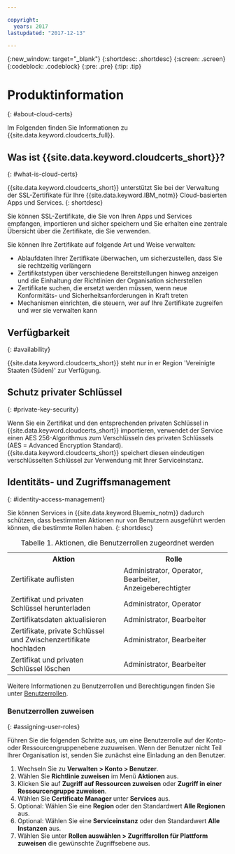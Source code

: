 ```yaml
---

copyright:
  years: 2017
lastupdated: "2017-12-13"

---
```

{:new_window: target="_blank"}
{:shortdesc: .shortdesc}
{:screen: .screen}
{:codeblock: .codeblock}
{:pre: .pre}
{:tip: .tip}

# Produktinformation
{: #about-cloud-certs}

Im Folgenden finden Sie Informationen zu {{site.data.keyword.cloudcerts_full}}.

## Was ist {{site.data.keyword.cloudcerts_short}}?
{: #what-is-cloud-certs}

{{site.data.keyword.cloudcerts_short}} unterstützt Sie bei der Verwaltung der SSL-Zertifikate für Ihre {{site.data.keyword.IBM_notm}} Cloud-basierten Apps und Services.
{: shortdesc}

Sie können SSL-Zertifikate, die Sie von Ihren Apps und Services empfangen, importieren und sicher speichern und Sie erhalten eine zentrale Übersicht über die Zertifikate, die Sie verwenden.

Sie können Ihre Zertifikate auf folgende Art und Weise verwalten:

* Ablaufdaten Ihrer Zertifikate überwachen, um sicherzustellen, dass Sie sie rechtzeitig verlängern
* Zertifikatstypen über verschiedene Bereitstellungen hinweg anzeigen und die Einhaltung der Richtlinien der Organisation sicherstellen
* Zertifikate suchen, die ersetzt werden müssen, wenn neue Konformitäts- und Sicherheitsanforderungen in Kraft treten
* Mechanismen einrichten, die steuern, wer auf Ihre Zertifikate zugreifen und wer sie verwalten kann

## Verfügbarkeit
{: #availability}

{{site.data.keyword.cloudcerts_short}} steht nur in er Region 'Vereinigte Staaten (Süden)' zur Verfügung. 

## Schutz privater Schlüssel
{: #private-key-security}

Wenn Sie ein Zertifikat und den entsprechenden privaten Schlüssel in {{site.data.keyword.cloudcerts_short}} importieren, verwendet der Service einen AES 256-Algorithmus zum Verschlüsseln des privaten Schlüssels (AES = Advanced Encryption Standard). {{site.data.keyword.cloudcerts_short}} speichert diesen eindeutigen verschlüsselten Schlüssel zur Verwendung mit Ihrer Serviceinstanz.

## Identitäts- und Zugriffsmanagement
{: #identity-access-management}

Sie können Services in {{site.data.keyword.Bluemix_notm}} dadurch schützen, dass bestimmten Aktionen nur von Benutzern ausgeführt werden können, die bestimmte Rollen haben.
{: shortdesc}

<table>
<caption> Tabelle 1. Aktionen, die Benutzerrollen zugeordnet werden</caption>
  <tr>
    <th> Aktion </th>
    <th> Rolle </th>
  </tr>
  <tr>
    <td>Zertifikate auflisten</td>
    <td> Administrator, Operator, Bearbeiter, Anzeigeberechtigter</td>
  </tr>
  <tr>
    <td>Zertifikat und privaten Schlüssel herunterladen</td>
    <td> Administrator, Operator </td>
  </tr>
  <tr>
    <td>Zertifikatsdaten aktualisieren</td>
    <td> Administrator, Bearbeiter</td>
  </tr>
  <tr>
    <td>Zertifikate, private Schlüssel und Zwischenzertifikate hochladen</td>
    <td> Administrator, Bearbeiter</td>
  </tr>
  <tr>
    <td>Zertifikat und privaten Schlüssel löschen</td>
    <td> Administrator, Bearbeiter</td>
  </tr>
</table>

Weitere Informationen zu Benutzerrollen und Berechtigungen finden Sie unter [Benutzerrollen](/docs/admin/patterns.html#userroles).

### Benutzerrollen zuweisen
{: #assigning-user-roles}

Führen Sie die folgenden Schritte aus, um eine Benutzerrolle auf der Konto- oder Ressourcengruppenebene zuzuweisen.
Wenn der Benutzer nicht Teil Ihrer Organisation ist, senden Sie zunächst eine Einladung an den Benutzer.

1. Wechseln Sie zu **Verwalten > Konto > Benutzer**.
2. Wählen Sie **Richtlinie zuweisen** im Menü **Aktionen** aus.
3. Klicken Sie auf **Zugriff auf Ressourcen zuweisen** oder **Zugriff in einer Ressourcengruppe zuweisen**.
4. Wählen Sie **Certificate Manager** unter **Services** aus.
5. Optional: Wählen Sie eine **Region** oder den Standardwert **Alle Regionen** aus.
6. Optional: Wählen Sie eine **Serviceinstanz** oder den Standardwert **Alle Instanzen** aus.
7. Wählen Sie unter **Rollen auswählen > Zugriffsrollen für Plattform zuweisen** die gewünschte Zugriffsebene aus.
